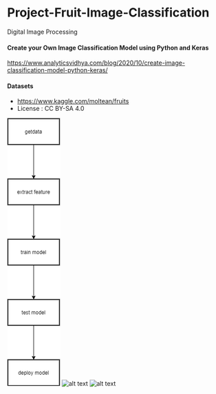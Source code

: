 # Project-Fruit-Image-Classification
Digital Image Processing


#### Create your Own Image Classification Model using Python and Keras
https://www.analyticsvidhya.com/blog/2020/10/create-image-classification-model-python-keras/

#### Datasets
- https://www.kaggle.com/moltean/fruits
- License : CC BY-SA 4.0

![alt text](PlanProj.drawio.png)
![alt text](https://github.com/lacakp/Project-Fruit-Image-Classification/blob/004fe497ee99218f004f959b7dabde7960c04460/DIP.png)
![alt text](https://github.com/lacakp/Project-Fruit-Image-Classification/blob/004fe497ee99218f004f959b7dabde7960c04460/ML.png)

